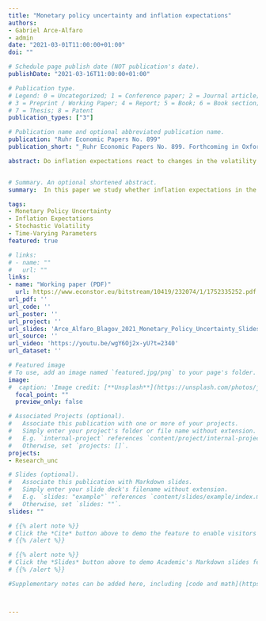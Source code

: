 ```yaml
---
title: "Monetary policy uncertainty and inflation expectations"
authors:
- Gabriel Arce-Alfaro
- admin
date: "2021-03-01T11:00:00+01:00"
doi: ""

# Schedule page publish date (NOT publication's date).
publishDate: "2021-03-16T11:00:00+01:00"

# Publication type.
# Legend: 0 = Uncategorized; 1 = Conference paper; 2 = Journal article;
# 3 = Preprint / Working Paper; 4 = Report; 5 = Book; 6 = Book section;
# 7 = Thesis; 8 = Patent
publication_types: ["3"]

# Publication name and optional abbreviated publication name.
publication: "Ruhr Economic Papers No. 899"
publication_short: "_Ruhr Economic Papers No. 899. Forthcoming in Oxford Bulletin of Economics and Statistics_ "

abstract: Do inflation expectations react to changes in the volatility of monetary policy? Yes, but only until the global financial crisis. This paper investigates whether increasing the dispersion of monetary policy shocks, which is interpreted as elevated uncertainty surrounding monetary policy, affects the inflation expectation formation process. Based on U.S. data since the 1980s and a stochastic volatility-in-mean structural VAR model we find that monetary policy uncertainty reduces both inflation expectations and inflation. However, after the Great Recession this link has disappeared, even when controlling for the Zero Lower Bound.


# Summary. An optional shortened abstract.
summary:  In this paper we study whether inflation expectations in the U.S. react to changes in monetary policy uncertainty (MPU) as measured through the volatility of monetary policy shocks. We find that while they did, the importance of MPU has diminished and that it has different effects on short versus long-term inflation expectations.

tags:
- Monetary Policy Uncertainty
- Inflation Expectations
- Stochastic Volatility
- Time-Varying Parameters
featured: true

# links:
# - name: ""
#   url: ""
links:
- name: "Working paper (PDF)"
  url: https://www.econstor.eu/bitstream/10419/232074/1/1752335252.pdf
url_pdf: ''
url_code: ''
url_poster: ''
url_project: ''
url_slides: 'Arce_Alfaro_Blagov_2021_Monetary_Policy_Uncertainty_Slides'
url_source: ''
url_video: 'https://youtu.be/wgY6Oj2x-yU?t=2340'
url_dataset: ''

# Featured image
# To use, add an image named `featured.jpg/png` to your page's folder.
image:
#  caption: 'Image credit: [**Unsplash**](https://unsplash.com/photos/jdD8gXaTZsc)'
  focal_point: ""
  preview_only: false

# Associated Projects (optional).
#   Associate this publication with one or more of your projects.
#   Simply enter your project's folder or file name without extension.
#   E.g. `internal-project` references `content/project/internal-project/index.md`.
#   Otherwise, set `projects: []`.
projects:
- Research_unc

# Slides (optional).
#   Associate this publication with Markdown slides.
#   Simply enter your slide deck's filename without extension.
#   E.g. `slides: "example"` references `content/slides/example/index.md`.
#   Otherwise, set `slides: ""`.
slides: ""

# {{% alert note %}}
# Click the *Cite* button above to demo the feature to enable visitors to import publication metadata into their reference management software.
# {{% /alert %}}

# {{% alert note %}}
# Click the *Slides* button above to demo Academic's Markdown slides feature.
# {{% /alert %}}

#Supplementary notes can be added here, including [code and math](https://sourcethemes.com/academic/docs/writing-markdown-latex/).



---
```

